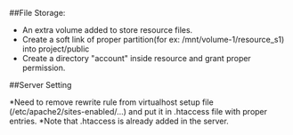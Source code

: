 ##File Storage:

* An extra volume added to store resource files.
* Create a soft link of proper partition(for ex: /mnt/volume-1/resource_s1) into project/public
* Create a directory "account" inside resource and grant proper permission.


##Server Setting

*Need to remove rewrite rule from virtualhost setup file (/etc/apache2/sites-enabled/...) and put it in .htaccess file with proper entries.
*Note that .htaccess is already added in the server.
